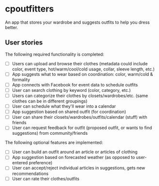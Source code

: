 # cpoutfitters

An app that stores your wardrobe and suggests outfits to help you dress better.

## User stories

The following required functionality is completed:
- [ ] Users can upload and browse their clothes (metadata could include color, event type, hot/warm/cool/cold usage, collar, sleeve length, etc.)
- [ ] App suggests what to wear based on coordination: color, warm/cold & formality
- [ ] App connects with Facebook for event data to schedule outfits
- [ ] User can search clothing by keyword (color, category, etc.) 
- [ ] Users can categorize their clothes by closets/wardrobes/etc. (same clothes can be in different groupings)
- [ ] User can schedule what they'll wear into a calendar
- [ ] App suggestion based on shared outfit (for coordination)
- [ ] User can share their closets/wardrobes/outfits/calendar (stuff) with friends
- [ ] User can request feedback for outfit (proposed outfit, or wants to find suggestions) from community/friends

The following optional features are implemented:
- [ ] User can build an outfit around an article or articles of clothing
- [ ] App suggestion based on forecasted weather (as opposed to user-entered preference)
- [ ] User can accept/reject individual articles in suggestions, gets new recommendations
- [ ] User can rate their clothes/outfits
